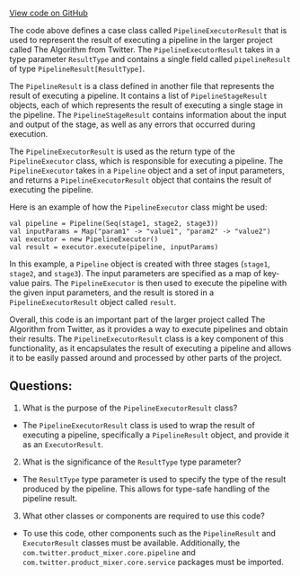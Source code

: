 [View code on GitHub](https://github.com/misbahsy/the-algorithm/product-mixer/core/src/main/scala/com/twitter/product_mixer/core/service/pipeline_executor/PipelineExecutorResult.scala)

The code above defines a case class called `PipelineExecutorResult` that is used to represent the result of executing a pipeline in the larger project called The Algorithm from Twitter. The `PipelineExecutorResult` takes in a type parameter `ResultType` and contains a single field called `pipelineResult` of type `PipelineResult[ResultType]`. 

The `PipelineResult` is a class defined in another file that represents the result of executing a pipeline. It contains a list of `PipelineStageResult` objects, each of which represents the result of executing a single stage in the pipeline. The `PipelineStageResult` contains information about the input and output of the stage, as well as any errors that occurred during execution.

The `PipelineExecutorResult` is used as the return type of the `PipelineExecutor` class, which is responsible for executing a pipeline. The `PipelineExecutor` takes in a `Pipeline` object and a set of input parameters, and returns a `PipelineExecutorResult` object that contains the result of executing the pipeline.

Here is an example of how the `PipelineExecutor` class might be used:

```
val pipeline = Pipeline(Seq(stage1, stage2, stage3))
val inputParams = Map("param1" -> "value1", "param2" -> "value2")
val executor = new PipelineExecutor()
val result = executor.execute(pipeline, inputParams)
```

In this example, a `Pipeline` object is created with three stages (`stage1`, `stage2`, and `stage3`). The input parameters are specified as a map of key-value pairs. The `PipelineExecutor` is then used to execute the pipeline with the given input parameters, and the result is stored in a `PipelineExecutorResult` object called `result`.

Overall, this code is an important part of the larger project called The Algorithm from Twitter, as it provides a way to execute pipelines and obtain their results. The `PipelineExecutorResult` class is a key component of this functionality, as it encapsulates the result of executing a pipeline and allows it to be easily passed around and processed by other parts of the project.
## Questions: 
 1. What is the purpose of the `PipelineExecutorResult` class?
- The `PipelineExecutorResult` class is used to wrap the result of executing a pipeline, specifically a `PipelineResult` object, and provide it as an `ExecutorResult`.

2. What is the significance of the `ResultType` type parameter?
- The `ResultType` type parameter is used to specify the type of the result produced by the pipeline. This allows for type-safe handling of the pipeline result.

3. What other classes or components are required to use this code?
- To use this code, other components such as the `PipelineResult` and `ExecutorResult` classes must be available. Additionally, the `com.twitter.product_mixer.core.pipeline` and `com.twitter.product_mixer.core.service` packages must be imported.